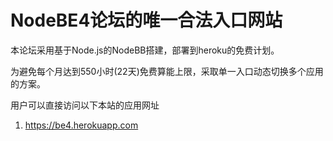 # NodeBE4论坛的唯一合法入口网站

本论坛采用基于Node.js的NodeBB搭建，部署到heroku的免费计划。

为避免每个月达到550小时(22天)免费算能上限，采取单一入口动态切换多个应用的方案。

用户可以直接访问以下本站的应用网址
1. https://be4.herokuapp.com
